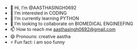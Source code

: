 - 👋 Hi, I’m @AASTHASINGH0692
- 👀 I’m interested in CODING
- 🌱 I’m currently learning PYTHON
- 💞️ I’m looking to collaborate on BIOMEDICAL ENGINEEFING
- 📫 How to reach me aasthasingh0692@gmail.com
- 😄 Pronouns: creative aastha
- ⚡ Fun fact: i am soo funny 

<!---
AASTHASINGH0692/AASTHASINGH0692 is a ✨ special ✨ repository because its `README.md` (this file) appears on your GitHub profile.
You can click the Preview link to take a look at your changes.
--->
